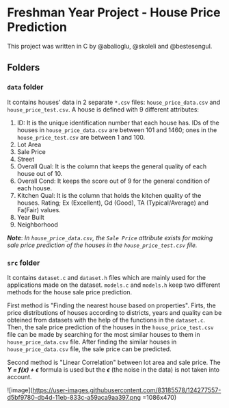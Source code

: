 # Freshman Year Project - House Price Prediction

  This project was written in C by @abalioglu, @skoleli and @bestesengul.


## Folders

### `data` folder 

  It contains houses' data in 2 separate `*.csv` files: `house_price_data.csv` and `house_price_test.csv`. A house is defined with 9 different attributes:
  
1. ID: It is the unique identification number that each house has. IDs of the houses in `house_price_data.csv` are between 101 and 1460; ones in the `house_price_test.csv` 
are between 1 and 100.
2. Lot Area 
3. Sale Price
4. Street
5. Overall Qual: It is the column that keeps the general quality of each house out of 10.
6. Overall Cond: It keeps the score out of 9 for the general condition of each house.
7. Kitchen Qual: It is the column that holds the kitchen quality of the houses. Rating; Ex
(Excellent), Gd (Good), TA (Typical/Average) and Fa(Fair) values.
8. Year Built
9. Neighborhood

***Note***: *In `house_price_data.csv`, the `Sale Price` attribute exists for making sale price prediction of the houses in the `house_price_test.csv` file.*


### `src` folder
  
  It contains `dataset.c` and `dataset.h` files which are mainly used for the applications made on the dataset. `models.c` and `models.h` keep two different methods for the house sale price prediction.
  
  First method is "Finding the nearest house based on properties". Firts, the price distributions of houses according to districts, years and quality can be obteined from datasets with the help of the functions in the `dataset.c`. Then, the sale price prediction of the houses in the `house_price_test.csv` file can be made by searching for the most similar houses to them in `house_price_data.csv` file. After finding the similar houses in `house_price_data.csv` file, the sale price can be predicted.
  
  Second method is "Linear Correlation" between lot area and sale price. The ***Y = f(x) + ϵ*** formula is used but the ***ϵ*** (the noise in the data) is not taken into account.
  
  ![image](https://user-images.githubusercontent.com/83185578/124277557-d5bf9780-db4d-11eb-833c-a59aca9aa397.png =1086x470)
  
